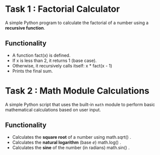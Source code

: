 # Task 1 : Factorial Calculator

A simple Python program to calculate the factorial of a number using a **recursive function**.

## Functionality

- A function fact(x) is defined.
- If x is less than 2, it returns 1 (base case).
- Otherwise, it recursively calls itself: x * fact(x - 1)
- Prints the final sum.

# Task 2 : Math Module Calculations

A simple Python script that uses the built-in `math` module to perform basic mathematical calculations based on user input.

## Functionality

- Calculates the **square root** of a number using math.sqrt() .
- Calculates the **natural logarithm** (base *e*) math.log() .
- Calculates the **sine** of the number (in radians) math.sin() .

